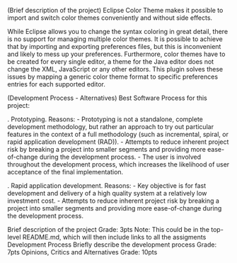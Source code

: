 (Brief description of the project)
Eclipse Color Theme makes it possible to import and switch color themes conveniently and without side effects.

While Eclipse allows you to change the syntax coloring in great detail, there is no support for managing multiple color themes. 
It is possible to achieve that by importing and exporting preferences files, but this is inconvenient and likely to mess up your preferences. Furthermore, color themes have to be created for every single editor, a theme for the Java editor does not change the XML, JavaScript or any other editors. This plugin solves these issues by mapping a generic color theme format to specific preferences entries for each supported editor.

(Development Process - Alternatives)
Best Software Process for this project: 

. Prototyping. Reasons: 
    - Prototyping is not a standalone, complete development methodology, but rather an approach to try out particular features in the context of a full methodology (such as incremental, spiral, or rapid application development (RAD)).
    - Attempts to reduce inherent project risk by breaking a project into smaller segments and providing more ease-of-change during the development process.
    - The user is involved throughout the development process, which increases the likelihood of user acceptance of the final implementation.
    
. Rapid application development. Reasons: 
    - Key objective is for fast development and delivery of a high quality system at a relatively low investment cost.
    - Attempts to reduce inherent project risk by breaking a project into smaller segments and providing more ease-of-change during the development process.





Brief description of the project 
Grade: 3pts
Note: This could be in the top-level README.md, which will then include links to all the assigments
Development Process
Briefly describe the development process
Grade: 7pts
Opinions, Critics and Alternatives 
Grade: 10pts
